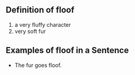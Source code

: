 ## Definition of floof

1. a very fluffy character
2. very soft fur

## Examples of floof in a Sentence

- The fur goes floof.
